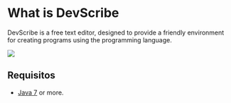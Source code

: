 # What is DevScribe
DevScribe is a free text editor, designed to provide a friendly environment for creating programs using the programming language.

![](https://github.com/gauravhegade/Rabbit/blob/master/snapshot.png)

## Requisitos
- [Java 7] or more.

[Java 7]:http://www.oracle.com/technetwork/es/java/javase/downloads/index.html
